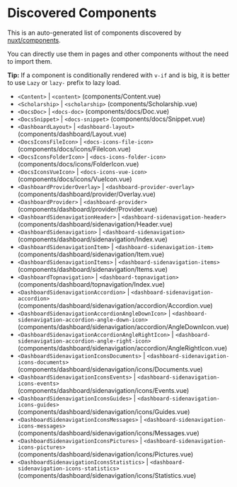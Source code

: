 # Discovered Components

This is an auto-generated list of components discovered by [nuxt/components](https://github.com/nuxt/components).

You can directly use them in pages and other components without the need to import them.

**Tip:** If a component is conditionally rendered with `v-if` and is big, it is better to use `Lazy` or `lazy-` prefix to lazy load.

- `<Content>` | `<content>` (components/Content.vue)
- `<Scholarship>` | `<scholarship>` (components/Scholarship.vue)
- `<DocsDoc>` | `<docs-doc>` (components/docs/Doc.vue)
- `<DocsSnippet>` | `<docs-snippet>` (components/docs/Snippet.vue)
- `<DashboardLayout>` | `<dashboard-layout>` (components/dashboard/Layout.vue)
- `<DocsIconsFileIcon>` | `<docs-icons-file-icon>` (components/docs/icons/FileIcon.vue)
- `<DocsIconsFolderIcon>` | `<docs-icons-folder-icon>` (components/docs/icons/FolderIcon.vue)
- `<DocsIconsVueIcon>` | `<docs-icons-vue-icon>` (components/docs/icons/VueIcon.vue)
- `<DashboardProviderOverlay>` | `<dashboard-provider-overlay>` (components/dashboard/provider/Overlay.vue)
- `<DashboardProvider>` | `<dashboard-provider>` (components/dashboard/provider/Provider.vue)
- `<DashboardSidenavigationHeader>` | `<dashboard-sidenavigation-header>` (components/dashboard/sidenavigation/Header.vue)
- `<DashboardSidenavigation>` | `<dashboard-sidenavigation>` (components/dashboard/sidenavigation/Index.vue)
- `<DashboardSidenavigationItem>` | `<dashboard-sidenavigation-item>` (components/dashboard/sidenavigation/Item.vue)
- `<DashboardSidenavigationItems>` | `<dashboard-sidenavigation-items>` (components/dashboard/sidenavigation/Items.vue)
- `<DashboardTopnavigation>` | `<dashboard-topnavigation>` (components/dashboard/topnavigation/Index.vue)
- `<DashboardSidenavigationAccordion>` | `<dashboard-sidenavigation-accordion>` (components/dashboard/sidenavigation/accordion/Accordion.vue)
- `<DashboardSidenavigationAccordionAngleDownIcon>` | `<dashboard-sidenavigation-accordion-angle-down-icon>` (components/dashboard/sidenavigation/accordion/AngleDownIcon.vue)
- `<DashboardSidenavigationAccordionAngleRightIcon>` | `<dashboard-sidenavigation-accordion-angle-right-icon>` (components/dashboard/sidenavigation/accordion/AngleRightIcon.vue)
- `<DashboardSidenavigationIconsDocuments>` | `<dashboard-sidenavigation-icons-documents>` (components/dashboard/sidenavigation/icons/Documents.vue)
- `<DashboardSidenavigationIconsEvents>` | `<dashboard-sidenavigation-icons-events>` (components/dashboard/sidenavigation/icons/Events.vue)
- `<DashboardSidenavigationIconsGuides>` | `<dashboard-sidenavigation-icons-guides>` (components/dashboard/sidenavigation/icons/Guides.vue)
- `<DashboardSidenavigationIconsMessages>` | `<dashboard-sidenavigation-icons-messages>` (components/dashboard/sidenavigation/icons/Messages.vue)
- `<DashboardSidenavigationIconsPictures>` | `<dashboard-sidenavigation-icons-pictures>` (components/dashboard/sidenavigation/icons/Pictures.vue)
- `<DashboardSidenavigationIconsStatistics>` | `<dashboard-sidenavigation-icons-statistics>` (components/dashboard/sidenavigation/icons/Statistics.vue)
